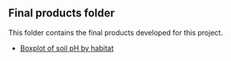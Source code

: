 ## Final products folder

This folder contains the final products developed for this project. 

- [Boxplot of soil pH by habitat](boxplot.png)
